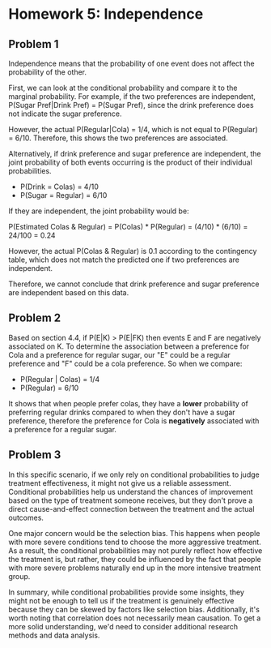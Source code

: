 # Homework 5: Independence
## Problem 1

Independence means that the probability of one event does not affect the probability of the other. 

First, we can look at the conditional probability and compare it to the marginal probability. For example, if the two preferences are independent, P(Sugar Pref|Drink Pref) = P(Sugar Pref), since the drink preference does not indicate the sugar preference.

However, the actual P(Regular|Cola) = 1/4, which is not equal to P(Regular) = 6/10. Therefore, this shows the two preferences are associated.

Alternatively, if drink preference and sugar preference are independent, the joint probability of both events occurring is the product of their individual probabilities.

- P(Drink = Colas) = 4/10
- P(Sugar = Regular) = 6/10

If they are independent, the joint probability would be:

P(Estimated Colas & Regular) = P(Colas) * P(Regular) = (4/10) * (6/10) = 24/100 = 0.24

However, the actual P(Colas & Regular) is 0.1 according to the contingency table, which does not match the predicted one if two preferences are independent. 

Therefore, we cannot conclude that drink preference and sugar preference are independent based on this data.

## Problem 2

Based on section 4.4, if P(E|K) > P(E|FK) then events E and F are negatively associated on K. To determine the association between a preference for Cola and a preference for regular sugar, our "E" could be a regular preference and "F" could be a cola preference. So when we compare: 

- P(Regular | Colas) = 1/4
- P(Regular) = 6/10

It shows that when people prefer colas, they have a **lower** probability of preferring regular drinks compared to when they don't have a sugar preference, therefore the preference for Cola is **negatively** associated with a preference for a regular sugar.

## Problem 3

In this specific scenario, if we only rely on conditional probabilities to judge treatment effectiveness, it might not give us a reliable assessment. Conditional probabilities help us understand the chances of improvement based on the type of treatment someone receives, but they don't prove a direct cause-and-effect connection between the treatment and the actual outcomes.

One major concern would be the selection bias. This happens when people with more severe conditions tend to choose the more aggressive treatment. As a result, the conditional probabilities may not purely reflect how effective the treatment is, but rather, they could be influenced by the fact that people with more severe problems naturally end up in the more intensive treatment group.

In summary, while conditional probabilities provide some insights, they might not be enough to tell us if the treatment is genuinely effective because they can be skewed by factors like selection bias. Additionally, it's worth noting that correlation does not necessarily mean causation. To get a more solid understanding, we'd need to consider additional research methods and data analysis.